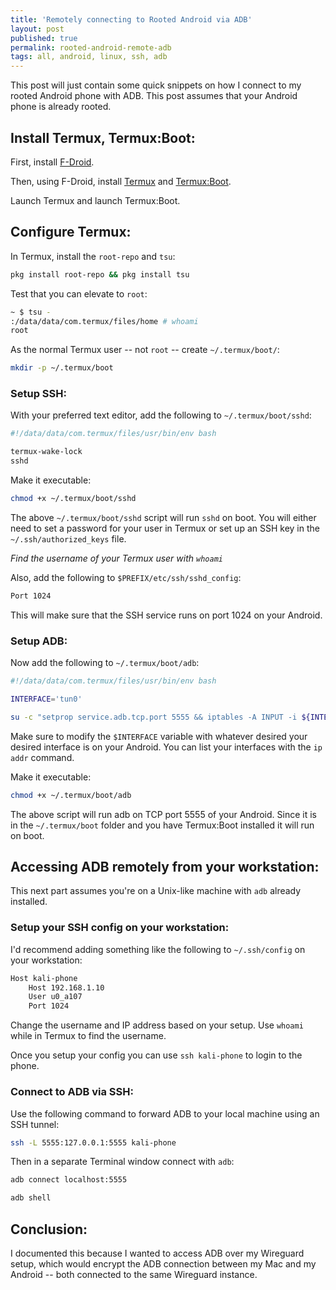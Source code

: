 ```yaml
---
title: 'Remotely connecting to Rooted Android via ADB'
layout: post
published: true
permalink: rooted-android-remote-adb
tags: all, android, linux, ssh, adb
---
```


This post will just contain some quick snippets on how I connect to my rooted Android phone with ADB. This post assumes that your Android phone is already rooted.

## Install Termux, Termux:Boot:

First, install [F-Droid](https://f-droid.org).

Then, using F-Droid, install [Termux](https://f-droid.org/en/packages/com.termux/) and [Termux:Boot](https://f-droid.org/en/packages/com.termux.boot/).

Launch Termux and launch Termux:Boot.

## Configure Termux:

In Termux, install the `root-repo` and `tsu`:

```bash
pkg install root-repo && pkg install tsu
```

Test that you can elevate to `root`:

```bash
~ $ tsu -
:/data/data/com.termux/files/home # whoami
root
```

As the normal Termux user -- not `root` -- create `~/.termux/boot/`:

```bash
mkdir -p ~/.termux/boot
```

### Setup SSH:

With your preferred text editor, add the following to `~/.termux/boot/sshd`:

```bash
#!/data/data/com.termux/files/usr/bin/env bash

termux-wake-lock
sshd
```

Make it executable:

```bash
chmod +x ~/.termux/boot/sshd
```

The above `~/.termux/boot/sshd` script will run `sshd` on boot. You will either need to set a password for your user in Termux or set up an SSH key in the `~/.ssh/authorized_keys` file.

*Find the username of your Termux user with `whoami`*

Also, add the following to `$PREFIX/etc/ssh/sshd_config`:

```bash
Port 1024
```

This will make sure that the SSH service runs on port 1024 on your Android.

### Setup ADB:

Now add the following to `~/.termux/boot/adb`:

```bash
#!/data/data/com.termux/files/usr/bin/env bash

INTERFACE='tun0'

su -c "setprop service.adb.tcp.port 5555 && iptables -A INPUT -i ${INTERFACE} -p tcp --dport 5555 -m conntrack --ctstate NEW,ESTABLISHED -j ACCEPT && stop adbd && start adbd"
```

Make sure to modify the `$INTERFACE` variable with whatever desired your desired interface is on your Android. You can list your interfaces with the `ip addr` command.

Make it executable:

```bash
chmod +x ~/.termux/boot/adb
```

The above script will run adb on TCP port 5555 of your Android. Since it is in the `~/.termux/boot` folder and you have Termux:Boot installed it will run on boot.

## Accessing ADB remotely from your workstation:

This next part assumes you're on a Unix-like machine with `adb` already installed.

### Setup your SSH config on your workstation:

I'd recommend adding something like the following to `~/.ssh/config` on your workstation:

```bash
Host kali-phone
    Host 192.168.1.10
    User u0_a107
    Port 1024
```

Change the username and IP address based on your setup. Use `whoami` while in Termux to find the username.

Once you setup your config you can use `ssh kali-phone` to login to the phone.

### Connect to ADB via SSH:

Use the following command to forward ADB to your local machine using an SSH tunnel:

```bash
ssh -L 5555:127.0.0.1:5555 kali-phone
```

Then in a separate Terminal window connect with `adb`:

```bash
adb connect localhost:5555

adb shell
```


## Conclusion:

I documented this because I wanted to access ADB over my Wireguard setup, which would encrypt the ADB connection between my Mac and my Android -- both connected to the same Wireguard instance.
